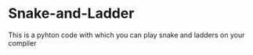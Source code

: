 # Snake-and-Ladder
This is a pyhton code with which you can play snake and ladders on your compiler
